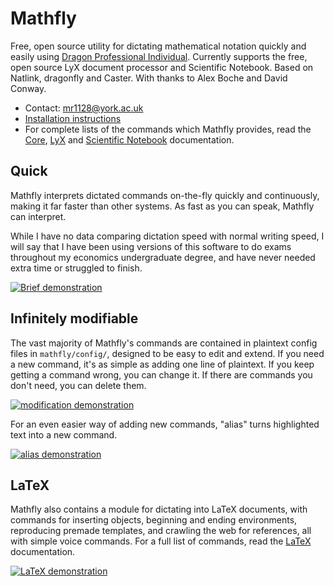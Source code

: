 # Mathfly
Free, open source utility for dictating mathematical notation quickly and easily using [Dragon Professional Individual](https://www.nuance.com/en-gb/dragon/business-solutions/dragon-professional-individual.html). Currently supports the free, open source LyX document processor and Scientific Notebook. Based on Natlink, dragonfly and Caster. With thanks to Alex Boche and David Conway.

* Contact: mr1128@york.ac.uk
* [Installation instructions](mathfly/docs/installation.md)
* For complete lists of the commands which Mathfly provides, read the [Core](mathfly/docs/Core.pdf), [LyX](mathfly/docs/LyX.pdf) and [Scientific Notebook](mathfly/docs/Scientific_Notebook.pdf) documentation.

## Quick
Mathfly interprets dictated commands on-the-fly quickly and continuously, making it far faster than other systems. As fast as you can speak, Mathfly can interpret.

While I have no data comparing dictation speed with normal writing speed, I will say that I have been using versions of this software to do exams throughout my economics undergraduate degree, and have never needed extra time or struggled to finish.

[![Brief demonstration](http://img.youtube.com/vi/7eZ6fMztvwA/0.jpg)](https://www.youtube.com/watch?v=7eZ6fMztvwA)

## Infinitely modifiable
The vast majority of Mathfly's commands are contained in plaintext config files in `mathfly/config/`, designed to be easy to edit and extend. If you need a new command, it's as simple as adding one line of plaintext. If you keep getting a command wrong, you can change it. If there are commands you don't need, you can delete them.

[![modification demonstration](http://img.youtube.com/vi/vLwu9SWK030/0.jpg)](https://youtu.be/vLwu9SWK030)

For an even easier way of adding new commands, "alias" turns highlighted text into a new command.

[![alias demonstration](http://img.youtube.com/vi/mZ-Y8O5RrUY/0.jpg)](https://www.youtube.com/watch?v=mZ-Y8O5RrUY)

## LaTeX
Mathfly also contains a module for dictating into LaTeX documents, with commands for inserting objects, beginning and ending environments, reproducing premade templates, and crawling the web for references, all with simple voice commands. For a full list of commands, read the [LaTeX](mathfly/docs/LaTeX.pdf) documentation.

[![LaTeX demonstration](http://img.youtube.com/vi/N9OzgJFP8tM/0.jpg)](https://youtu.be/N9OzgJFP8tM)
